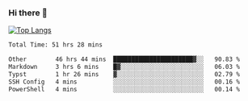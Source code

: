 ### Hi there 👋

[![Top Langs](https://github-readme-stats.vercel.app/api/top-langs/?username=Lslightly&layout=compact)](https://github.com/anuraghazra/github-readme-stats)

<!--START_SECTION:waka-->

```txt
Total Time: 51 hrs 28 mins

Other        46 hrs 44 mins  ██████████████████████▓░░   90.83 %
Markdown     3 hrs 6 mins    █▓░░░░░░░░░░░░░░░░░░░░░░░   06.03 %
Typst        1 hr 26 mins    ▓░░░░░░░░░░░░░░░░░░░░░░░░   02.79 %
SSH Config   4 mins          ░░░░░░░░░░░░░░░░░░░░░░░░░   00.16 %
PowerShell   4 mins          ░░░░░░░░░░░░░░░░░░░░░░░░░   00.14 %
```

<!--END_SECTION:waka-->

